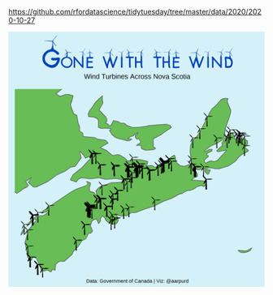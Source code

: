 https://github.com/rfordatascience/tidytuesday/tree/master/data/2020/2020-10-27

![alt text](https://github.com/apurdy/TidyTuesday/blob/master/2020-44/tidytuesday_2020_44_TurbineMap.png)

